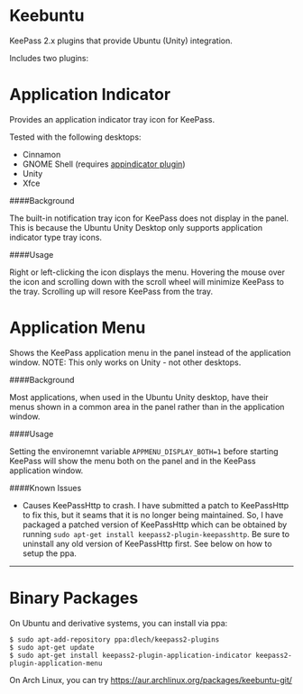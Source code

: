 Keebuntu
========

KeePass 2.x plugins that provide Ubuntu (Unity) integration.


Includes two plugins:

Application Indicator
=====================

Provides an application indicator tray icon for KeePass.

Tested with the following desktops:
* Cinnamon
* GNOME Shell (requires [appindicator plugin](https://extensions.gnome.org/extension/615/appindicator-support/))
* Unity
* Xfce

####Background

The built-in notification tray icon for KeePass does not display in the panel. This is because the Ubuntu Unity
Desktop only supports application indicator type tray icons.


####Usage

Right or left-clicking the icon displays the menu. Hovering the mouse over the icon and scrolling down with the
scroll wheel will minimize KeePass to the tray. Scrolling up will resore KeePass from the tray.


Application Menu
================

Shows the KeePass application menu in the panel instead of the application window. NOTE: This only works on Unity - not other desktops.


####Background


Most applications, when used in the Ubuntu Unity desktop, have their menus shown in a common area in the panel rather
than in the application window.


####Usage

Setting the environemnt variable `APPMENU_DISPLAY_BOTH=1` before starting KeePass will show the menu both on the panel
and in the KeePass application window.

####Known Issues

* Causes KeePassHttp to crash. I have submitted a patch to KeePassHttp to fix this, but it seams that it is no longer being maintained. So, I have packaged a patched version of KeePassHttp which can be obtained by running `sudo apt-get install keepass2-plugin-keepasshttp`. Be sure to uninstall any old version of KeePassHttp first. See below on how to setup the ppa.

-----

Binary Packages
===============

On Ubuntu and derivative systems, you can install via ppa:

```
$ sudo apt-add-repository ppa:dlech/keepass2-plugins
$ sudo apt-get update
$ sudo apt-get install keepass2-plugin-application-indicator keepass2-plugin-application-menu
```

On Arch Linux, you can try https://aur.archlinux.org/packages/keebuntu-git/
